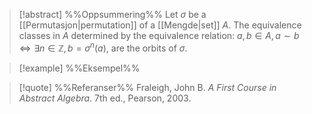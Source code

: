 
> [!abstract] %%Oppsummering%%
> Let $\sigma$ be a [[Permutasjon|permutation]] of a [[Mengde|set]] $A$. The equivalence classes in $A$ determined by the equivalence relation: $a,b \in A, a ∼ b \Leftrightarrow \exists n \in \mathbb{Z},b = \sigma^{n}(a)$, are the orbits of $\sigma$.

> [!example] %%Eksempel%%
> 

> [!quote] %%Referanser%%
> Fraleigh, John B. _A First Course in Abstract Algebra_. 7th ed., Pearson, 2003.